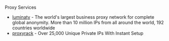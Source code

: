 Proxy Services

* [luminaty](http://luminati.io/?affiliate=email/support@getdata.pro) - The world's largest business proxy network
for complete global anonymity. More than 10 million IPs from all around the world, 192 countries worldwide
* [proxyrack](http://www.proxyrack.com/access/aff/go/lorien) - Over 25,000 Unique Private IPs With Instant Setup

